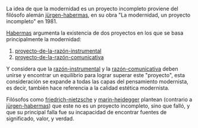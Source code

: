 La idea de que la modernidad es un proyecto incompleto proviene del filósofo alemán [jürgen-habermas](jürgen-habermas), en su obra "La modernidad, un proyecto incompleto" en 1981. 

[Habermas](jürgen-habermas) argumenta la existencia de dos proyectos en los que se basa principalmente la modernidad:

1. [proyecto-de-la-razón-instrumental](proyecto-de-la-razón-instrumental.md)
2. [proyecto-de-la-razón-comunicativa](proyecto-de-la-razón-comunicativa.md) 
 
Y considera que la [razón-instrumental](proyecto-de-la-razón-instrumental.md) y la [razón-comunicativa](proyecto-de-la-razón-comunicativa.md) deben unirse y encontrar un equilibrio para lograr superar este "proyecto", esta consideración se expande a todas las capas del pensamiento modernista, es decir, también hace referencia a la calidad estética modernista.

Filósofos como [friedrich-nietzsche](friedrich-nietzsche) y [marin-heidegger](marin-heidegger) plantean (contrario a [jürgen-habermas](jürgen-habermas)) que este no es un proyecto incompleto, sino que falló, y que su principal falla fue su incapacidad de encontrar fuentes de significado, valor, y verdad. 

